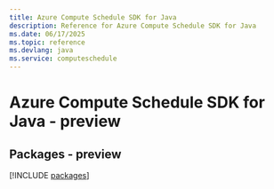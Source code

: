```yaml
---
title: Azure Compute Schedule SDK for Java
description: Reference for Azure Compute Schedule SDK for Java
ms.date: 06/17/2025
ms.topic: reference
ms.devlang: java
ms.service: computeschedule
---
```

# Azure Compute Schedule SDK for Java - preview
## Packages - preview
[!INCLUDE [packages](compute-schedule-index.md)]